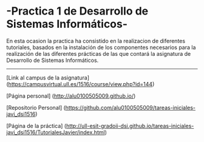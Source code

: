 **\-Practica 1 de Desarrollo de Sistemas Informáticos\-**
=======================

En esta ocasion la practica ha consistido en la realizacion de diferentes tutoriales, basados en la instalación de los componentes necesarios para la realización de las diferentes prácticas de las que contará la asignatura de Desarrollo de Sistemas Informáticos.

----------

[Link al campus de la asignatura] (https://campusvirtual.ull.es/1516/course/view.php?id=144)

[Página personal] (http://alu0100505009.github.io/)

[Repositorio Personal] (https://github.com/alu0100505009/tareas-iniciales-javi_dsi1516)

[Página de la práctica] (http://ull-esit-gradoii-dsi.github.io/tareas-iniciales-javi_dsi1516/TutorialesJavier/index.html)


